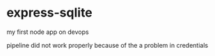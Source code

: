 # express-sqlite
my first node app on devops

pipeline did not work properly because of the a problem in credentials
